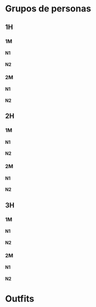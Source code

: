# Grupos de personas
## 1H
### 1M
#### N1
#### N2
### 2M
#### N1
#### N2
## 2H
### 1M
#### N1
#### N2
### 2M
#### N1
#### N2
## 3H
### 1M
#### N1
#### N2
### 2M
#### N1
#### N2

# Outfits
